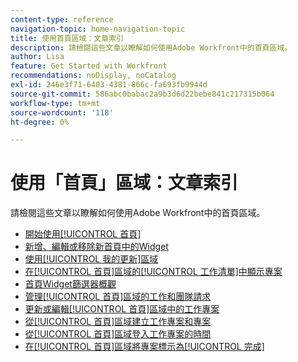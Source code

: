 ```yaml
---
content-type: reference
navigation-topic: home-navigation-topic
title: 使用首頁區域：文章索引
description: 請檢閱這些文章以瞭解如何使用Adobe Workfront中的首頁區域。
author: Lisa
feature: Get Started with Workfront
recommendations: noDisplay, noCatalog
exl-id: 246e3f71-6403-4381-866c-fa693fb9944d
source-git-commit: 586abc0babac2a9b3d6d22bebe841c217315b064
workflow-type: tm+mt
source-wordcount: '118'
ht-degree: 0%

---
```


# 使用「首頁」區域：文章索引

<!--Audited: 12/2024-->

請檢閱這些文章以瞭解如何使用Adobe Workfront中的首頁區域。

* [開始使用[!UICONTROL 首頁]](../../../workfront-basics/using-home/using-the-home-area/get-started-with-home.md)
* [新增、編輯或移除新首頁中的Widget](/help/quicksilver/workfront-basics/using-home/using-the-home-area/add-edit-remove-widgets-in-new-home.md)
* [使用[!UICONTROL 我的更新]區域](../../../workfront-basics/using-home/using-the-home-area/my-updates-area.md)
* [在[!UICONTROL 首頁]區域的[!UICONTROL 工作清單]中顯示專案](../../../workfront-basics/using-home/using-the-home-area/display-items-in-home-work-list.md)
* [首頁Widget篩選器概觀](/help/quicksilver/workfront-basics/using-home/using-the-home-area/widget-filter-overview-home.md)
* [管理[!UICONTROL 首頁]區域的工作和團隊請求](../../../workfront-basics/using-home/using-the-home-area/manage-work-and-team-requests-home.md)
* [更新或編輯[!UICONTROL 首頁]區域中的工作專案](../../../workfront-basics/using-home/using-the-home-area/update-and-edit-work-item-home.md)
* [從[!UICONTROL 首頁]區域建立工作專案和專案](../../../workfront-basics/using-home/using-the-home-area/create-work-items-in-home.md)
* [從[!UICONTROL 首頁]區域登入工作專案的時間](../../../workfront-basics/using-home/using-the-home-area/log-time-on-work-item-in-home.md)
* [在[!UICONTROL 首頁]區域將專案標示為[!UICONTROL 完成]](../../../workfront-basics/using-home/using-the-home-area/mark-item-done-in-home.md)